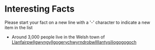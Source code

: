 # Interesting Facts

Please start your fact on a new line with a '-' character to indicate a new item in the list

 - Around 3,000 people live in the Welsh town of [Llanfairpwllgwyngyllgogerychwyrndrobwllllantysiliogogogoch](https://en.wikipedia.org/wiki/Llanfairpwllgwyngyll)
